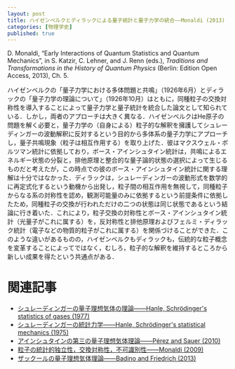 ```yaml
---
layout: post
title: ハイゼンベルクとディラックによる量子統計と量子力学の統合——Monaldi (2013)
categories: [物理学史]
published: true
---
```


D. Monaldi, “Early Interactions of Quantum Statistics and Quantum Mechanics”, in S. Katzir, C. Lehner, and J. Renn (eds.), _Traditions and Transformations in the History of Quantum Physics_ (Berlin: Edition Open Access, 2013), Ch. 5.

ハイゼンベルクの「量子力学における多体問題と共鳴」（1926年6月）とディラックの「量子力学の理論について」（1926年10月）はともに，同種粒子の交換対称性を導入することによって量子力学と量子統計を統合した論文として知られている．しかし，両者のアプローチは大きく異なる．ハイゼンベルクはHe原子の問題を解く必要と，量子力学の（自身による）粒子的な解釈を擁護してシュレーディンガーの波動解釈に反対するという目的から多体系の量子力学にアプローチし，量子共鳴現象（粒子は相互作用する）を取り上げた．彼はマクスウェル・ボルツマン統計に依拠しており，ボース・アインシュタイン統計は，共鳴によるエネルギー状態の分裂と，排他原理と整合的な量子論的状態の選択によって生じるものだと考えたが，この時点での彼のボース・アインシュタイン統計に関する理解は十分ではなかった．ディラックは，シュレーディンガーの波動形式を数学的に再定式化するという動機から出発し，粒子間の相互作用を無視して，同種粒子からなる系の対称性を認め，観測可能量のみに依拠するという前提条件に依拠したため，同種粒子の交換が行われただけの二つの状態は同じ状態であるという結論に行き着いた．これにより，粒子交換の対称性とボース・アインシュタイン統計（光量子がこれに属する）を，反対称性と排他原理およびフェルミ・ディラック統計（電子などの物質的粒子がこれに属する）を関係づけることができた．このような違いがあるものの，ハイゼンベルクもディラックも，伝統的な粒子概念を変革することによってではなく，むしろ，粒子的な解釈を維持するところから新しい成果を得たという共通点がある．

# 関連記事

* [シュレーディンガーの量子理想気体の理論——Hanle, Schrödinger's statistics of gases (1977)](http://hinaba.org/mikro-und-makro/2017/08/27/01.html)
* [シュレーディンガーの統計力学——Hanle, Schrödinger's statistical mechanics (1975)](http://hinaba.org/mikro-und-makro/2017/08/27/02.html)
* [アインシュタインの第三の量子理想気体理論——Pérez and Sauer (2010)](http://hinaba.org/mikro-und-makro/2017/08/28/02.html)
* [粒子の統計的独立性，交換対称性，不可識別性——Monaldi (2009)](http://hinaba.org/mikro-und-makro/2017/08/29/01.html)
* [ザックールの量子理想気体理論——Badino and Friedrich (2013)](http://hinaba.org/mikro-und-makro/2017/09/03/01.html)

